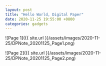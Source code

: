```yaml
---
layout: post
title: "Hello World, Digital Paper"
date: 2020-11-25 19:55:00 +0800
categories: gadgets
---
```


![Page 1]({{ site.url }}/assets/images/2020-11-25/DPNote_20201125_Page1.png)

![Page 2]({{ site.url }}/assets/images/2020-11-25/DPNote_20201125_Page2.png)

